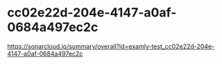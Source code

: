 # cc02e22d-204e-4147-a0af-0684a497ec2c
https://sonarcloud.io/summary/overall?id=examly-test_cc02e22d-204e-4147-a0af-0684a497ec2c
